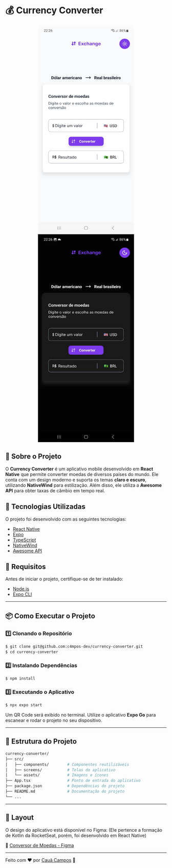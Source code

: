 # 💰 Currency Converter

<p align="center">
  <img alt="Print light" title="Light Mode" src="./src/assets/templates/light.jpg" width="300px" height="650px"/>
  <img alt="Print dark" title="Dark Mode" src="./src/assets/templates/dark.jpg" width="300px" height="650px"/>
</p>

## 📌 Sobre o Projeto

O **Currency Converter** é um aplicativo mobile desenvolvido em **React Native** que permite converter moedas de diversos países do mundo. Ele conta com um design moderno e suporta os temas **claro e escuro**, utilizando **NativeWind** para estilização. Além disso, ele utiliza a **Awesome API** para obter taxas de câmbio em tempo real.

## 🚀 Tecnologias Utilizadas

O projeto foi desenvolvido com as seguintes tecnologias:

- [React Native](https://reactnative.dev/)
- [Expo](https://docs.expo.dev/)
- [TypeScript](https://www.typescriptlang.org/)
- [NativeWind](https://www.nativewind.dev/)
- [Awesome API](https://awesomeapi.com.br/)

## 🔧 Requisitos

Antes de iniciar o projeto, certifique-se de ter instalado:

- [Node.js](https://nodejs.org/)
- [Expo CLI](https://docs.expo.dev/get-started/installation/)

---

## 📦 Como Executar o Projeto

### 1️⃣ Clonando o Repositório
```bash
$ git clone git@github.com:c4mpos-dev/currency-converter.git
$ cd currency-converter
```

### 2️⃣ Instalando Dependências
```bash
$ npm install
```

### 3️⃣ Executando o Aplicativo
```bash
$ npx expo start
```

Um QR Code será exibido no terminal. Utilize o aplicativo **Expo Go** para escanear e rodar o projeto no seu dispositivo.

---

## 📂 Estrutura do Projeto

```bash
currency-converter/
├── src/
│   ├── components/        # Componentes reutilizáveis
│   ├── screens/           # Telas do aplicativo
│   └── assets/            # Imagens e ícones
├── App.tsx                # Ponto de entrada do aplicativo
├── package.json           # Dependências do projeto
├── README.md              # Documentação do projeto
└── ...
```

---

## 🎨 Layout

O design do aplicativo está disponível no Figma: (Ele pertence a formação de Kotlin da RocketSeat, porém, foi desenvolvido em React Native)

🔗 [Conversor de Moedas - Figma](https://www.figma.com/design/8714ZA2iJ8vpm8QNknLRr8/Conversor-de-moedas-(Community)?m=auto&t=8IjCWk4PM3BYKQEo-6)

---

Feito com ❤️ por [Cauã Campos](https://github.com/c4mpos-dev) 🚀
